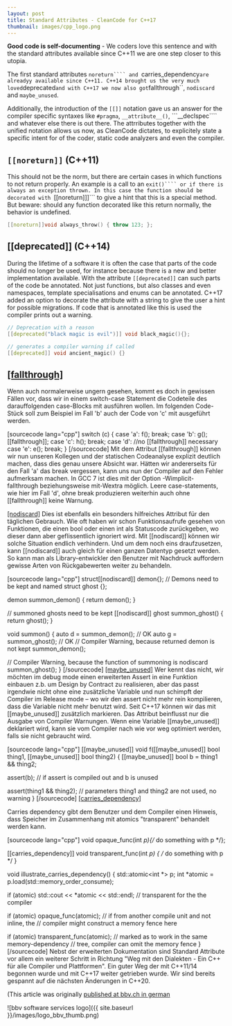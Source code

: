 ```yaml
---
layout: post
title: Standard Attributes - CleanCode for C++17
thumbnail: images/cpp_logo.png
---
```


**Good code is self-documenting** - We coders love this sentence and with the standard attributes available since C++11 we are one step closer to this utopia. 

The first standard attributes ```noreturn```` and ```carries_dependency``` are alreadyy available since C++11. C++14 brought us the very much loved ```deprecated``` and with C++17 we now also got ```fallthrough``, ```nodiscard``` and ```maybe_unused```.

Additionally, the introduction of the ```[[]]``` notation gave us an answer for the compiler specific syntaxes like ```#pragma```, ```__attribute__()```, ```__declspec```` and whatever else there is out there. The attrributes together with the unified notation allows us now, as CleanCode dictates, to explicitely state a specific intent for of the coder, static code analyzers and even the compiler. 


## ```[[noreturn]]``` (C++11)

This should not be the norm, but there are certain cases in which functions to not return properly. An example is a call to an ```exit()```` or if there is always an exception thrown. In this case the function should be decorated with ```[[noreturn]]]``` to give a hint that this is a special method. But beware: should any function decorated like this return normally, the behavior is undefined. 

```cpp
[[noreturn]]void always_throw() { throw 123; };
```

## [[deprecated]] (C++14)

During the lifetime of a software it is often the case that parts of the code should no longer be used, for instance because there is a new and better implementation available. With the attribute ```[[deprecated]]``` can such parts of the code be annotated. Not just functions, but also classes and even namespaces, template specialisations and enums can be annotated. C++17 added an option to decorate the attribute with a string to give the user a hint for possible migrations. If code that is annotated like this is used the compiler prints out a warning. 

```cpp
// Deprecation with a reason
[[deprecated("black magic is evil")]] void black_magic(){};

// generates a compiler warning if called
[[deprecated]] void ancient_magic() {}
```

## [[fallthrough]](C++17)
Wenn auch normalerweise ungern gesehen, kommt es doch in gewissen Fällen vor, dass wir in einem switch-case Statement die Codeteile des darauffolgenden case-Blocks mit ausführen wollen. Im folgenden Code-Stück soll zum Beispiel im Fall 'b' auch der Code von 'c' mit ausgeführt werden.

[sourcecode lang="cpp"]
switch (c) {
  case 'a':
    f();
    break;
  case 'b':
    g();
    [[fallthrough]];
  case 'c':
    h();
    break;
  case 'd': //no [[fallthrough]] necessary
  case 'e':
    e();
    break;
}
[/sourcecode]
Mit dem Attribut [[fallthrough]] können wir nun unseren Kollegen und der statischen Codeanalyse explizit deutlich machen, dass dies genau unsere Absicht war. Hätten wir andererseits für den Fall 'a' das break vergessen, kann uns nun der Compiler auf den Fehler aufmerksam machen. In GCC 7 ist dies mit der Option -Wimplicit-fallthrough beziehungsweise mit-Wextra möglich. Leere case-statements, wie hier im Fall 'd', ohne break produzieren weiterhin auch ohne  [[fallthrough]] keine Warnung.

[[nodiscard]](C++17)
Dies ist ebenfalls ein besonders hilfreiches Attribut für den täglichen Gebrauch. Wie oft haben wir schon Funktionsaufrufe gesehen von Funktionen, die einen bool oder einen int als Statuscode zurückgeben, wo dieser dann aber geflissentlich ignoriert wird. Mit [[nodiscard]] können wir solche Situation endlich verhindern. Und um dem noch eins draufzusetzen, kann [[nodiscard]] auch gleich für einen ganzen Datentyp gesetzt werden. So kann man als Library-entwickler den Benutzer mit Nachdruck auffordern gewisse Arten von Rückgabewerten weiter zu behandeln.

[sourcecode lang="cpp"]
struct[[nodiscard]] demon{}; // Demons need to be kept and named
struct ghost {}; 

demon summon_demon() { return demon(); }

// summoned ghosts need to be kept
[[nodiscard]] ghost summon_ghost() { return ghost(); }

void summon() {
  auto d = summon_demon(); // OK
  auto g = summon_ghost(); // OK
  // Compiler Warning, because returned demon is not kept
  summon_demon();

  // Compiler Warning, because the function of summoning is nodiscard
  summon_ghost();
}
[/sourcecode]
[[maybe_unused]](C++17)
Wer kennt das nicht, wir möchten im debug mode einen erweiterten Assert in eine Funktion einbauen z.b. um Design by Contract zu realisieren, aber das passt irgendwie nicht ohne eine zusätzliche Variable und nun schimpft der Compiler im Release mode – wo wir den assert nicht mehr rein kompilieren, dass die Variable nicht mehr benutzt wird. Seit C++17 können wir das mit [[maybe_unused]] zusätzlich markieren. Das Attribut beinflusst nur die Ausgabe von Compiler Warnungen. Wenn eine Variable [[maybe_unused]] deklariert wird, kann sie vom Compiler nach wie vor weg optimiert werden, falls sie nicht gebraucht wird.

[sourcecode lang="cpp"]
[[maybe_unused]] void f([[maybe_unused]] bool thing1,
 [[maybe_unused]] bool thing2) {
  [[maybe_unused]] bool b = thing1 && thing2;

  assert(b); // if assert is compiled out and b is unused

  assert(thing1 &&
    thing2); // parameters thing1 and thing2 are not used, no warning
}
[/sourcecode]
[[carries_dependency]](C++11)

Carries dependency gibt dem Benutzer und dem Compiler einen Hinweis, dass Speicher im Zusammenhang mit atomics "transparent" behandelt werden kann.

[sourcecode lang="cpp"]
void opaque_func(int *p){/* do something with p */};​

[[carries_dependency]] void transparent_func(int *p) {
 /* do something with p */
}

void illustrate_carries_dependency() {
 std::atomic<int *> p;
 int *atomic = p.load(std::memory_order_consume);

if (atomic)
 std::cout << *atomic << std::endl; // transparent for the the compiler

if (atomic)
 opaque_func(atomic); // if from another compile unit and not inline, the
 // compiler might construct a memory fence here

if (atomic)
 transparent_func(atomic); // marked as to work in the same memory-dependency
 // tree, compiler can omit the memory fence
}
[/sourcecode]
Nebst der erweiterten Dokumentation sind Standard Attribute vor allem ein weiterer Schritt in Richtung "Weg mit den Dialekten - Ein C++ für alle Compiler und Plattformen". Ein guter Weg der mit C++11/14 begonnen wurde und mit C++17 weiter getrieben wurde. Wir sind bereits gespannt auf die nächsten Änderungen in C++20.



(This article was originally [published at bbv.ch in german](http://blog.bbv.ch/2018/01/29/einfacher-coden-mit-c17-selection-statement-mit-initializer/)

![bbv software services logo]({{ site.baseurl }}/images/logo_bbv_thumb.png)
